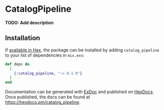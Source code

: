 # CatalogPipeline

**TODO: Add description**

## Installation

If [available in Hex](https://hex.pm/docs/publish), the package can be installed
by adding `catalog_pipeline` to your list of dependencies in `mix.exs`:

```elixir
def deps do
  [
    {:catalog_pipeline, "~> 0.1.0"}
  ]
end
```

Documentation can be generated with [ExDoc](https://github.com/elixir-lang/ex_doc)
and published on [HexDocs](https://hexdocs.pm). Once published, the docs can
be found at <https://hexdocs.pm/catalog_pipeline>.

